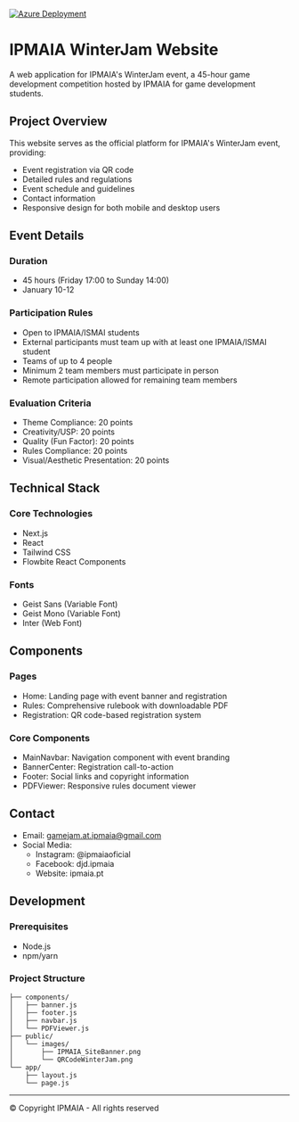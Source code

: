 [![Azure Deployment](https://github.com/syl3n7/ipmaia-winterjam/actions/workflows/main.yml/badge.svg)](https://github.com/syl3n7/ipmaia-winterjam/actions/workflows/main.yml)

# IPMAIA WinterJam Website

A web application for IPMAIA's WinterJam event, a 45-hour game development competition hosted by IPMAIA for game development students.

## Project Overview

This website serves as the official platform for IPMAIA's WinterJam event, providing:
- Event registration via QR code
- Detailed rules and regulations
- Event schedule and guidelines
- Contact information
- Responsive design for both mobile and desktop users

## Event Details

### Duration
- 45 hours (Friday 17:00 to Sunday 14:00)
- January 10-12

### Participation Rules
- Open to IPMAIA/ISMAI students
- External participants must team up with at least one IPMAIA/ISMAI student
- Teams of up to 4 people
- Minimum 2 team members must participate in person
- Remote participation allowed for remaining team members

### Evaluation Criteria
- Theme Compliance: 20 points
- Creativity/USP: 20 points
- Quality (Fun Factor): 20 points
- Rules Compliance: 20 points
- Visual/Aesthetic Presentation: 20 points

## Technical Stack

### Core Technologies
- Next.js
- React
- Tailwind CSS
- Flowbite React Components

### Fonts
- Geist Sans (Variable Font)
- Geist Mono (Variable Font)
- Inter (Web Font)

## Components

### Pages
- Home: Landing page with event banner and registration
- Rules: Comprehensive rulebook with downloadable PDF
- Registration: QR code-based registration system

### Core Components
- MainNavbar: Navigation component with event branding
- BannerCenter: Registration call-to-action
- Footer: Social links and copyright information
- PDFViewer: Responsive rules document viewer

## Contact

- Email: gamejam.at.ipmaia@gmail.com
- Social Media:
  - Instagram: @ipmaiaoficial
  - Facebook: djd.ipmaia
  - Website: ipmaia.pt

## Development

### Prerequisites
- Node.js
- npm/yarn

### Project Structure
```
├── components/
│   ├── banner.js
│   ├── footer.js
│   ├── navbar.js
│   └── PDFViewer.js
├── public/
│   └── images/
│       ├── IPMAIA_SiteBanner.png
│       └── QRCodeWinterJam.png
└── app/
    ├── layout.js
    └── page.js
```

---

© Copyright IPMAIA - All rights reserved
